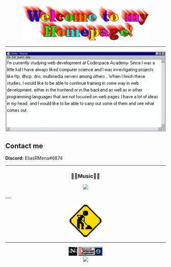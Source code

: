 <p align="center">
    <img src="img/welcome.gif" width="80%">
</p>

---

<img src="img/Banner Github.png">

## Contact me
**Discord:** EliasRMena#6874

---
<h3 align="center">🎵🎵Music🎵🎵</h3>
<p align="center">
    <a href="https://open.spotify.com/user/eliasrmena"><img src="https://eliasrmena.vercel.app/api/spotify"></a>
</p>
---

<p align="center">
    <img src="img/under-construction.gif" width="20%">
</p>

---
<p align="center">
    <img src="img/netscape.gif" width="5.3%" display="inline"> <img src="img/explorer.gif" width="15%" display="inline">
    <br>
    <img src="https://profile-counter.glitch.me/EliasRMena/count.svg">
</p>


<!--
**EliasRMena/EliasRMena** is a ✨ _special_ ✨ repository because its `README.md` (this file) appears on your GitHub profile.

Here are some ideas to get you started:

- 🔭 I’m currently working on ...
- 🌱 I’m currently learning ...
- 👯 I’m looking to collaborate on ...
- 🤔 I’m looking for help with ...
- 💬 Ask me about ...
- 📫 How to reach me: ...
- 😄 Pronouns: ...
- ⚡ Fun fact: ...
-->
